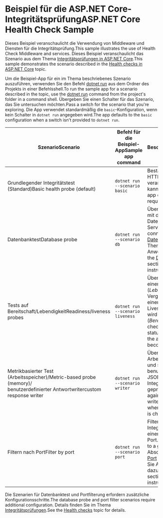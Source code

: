 # <a name="aspnet-core-health-check-sample"></a><span data-ttu-id="501dc-101">Beispiel für die ASP.NET Core-Integritätsprüfung</span><span class="sxs-lookup"><span data-stu-id="501dc-101">ASP.NET Core Health Check Sample</span></span>

<span data-ttu-id="501dc-102">Dieses Beispiel veranschaulicht die Verwendung von Middleware und Diensten für die Integritätsprüfung.</span><span class="sxs-lookup"><span data-stu-id="501dc-102">This sample illustrates the use of Health Check Middleware and services.</span></span> <span data-ttu-id="501dc-103">Dieses Beispiel veranschaulicht das Szenario aus dem Thema [Integritätsprüfungen in ASP.NET Core](https://docs.microsoft.com/aspnet/core/host-and-deploy/health-checks).</span><span class="sxs-lookup"><span data-stu-id="501dc-103">This sample demonstrates the scenario described in the [Health checks in ASP.NET Core](https://docs.microsoft.com/aspnet/core/host-and-deploy/health-checks) topic.</span></span>

<span data-ttu-id="501dc-104">Um die Beispiel-App für ein im Thema beschriebenes Szenario auszuführen, verwenden Sie den Befehl [dotnet run](https://docs.microsoft.com/dotnet/core/tools/dotnet-run) aus dem Ordner des Projekts in einer Befehlsshell.</span><span class="sxs-lookup"><span data-stu-id="501dc-104">To run the sample app for a scenario described in the topic, use the [dotnet run](https://docs.microsoft.com/dotnet/core/tools/dotnet-run) command from the project's folder in a command shell.</span></span> <span data-ttu-id="501dc-105">Übergeben Sie einen Schalter für das Szenario, das Sie untersuchen möchten.</span><span class="sxs-lookup"><span data-stu-id="501dc-105">Pass a switch for the scenario that you're exploring.</span></span> <span data-ttu-id="501dc-106">Die App verwendet standardmäßig die `basic`-Konfiguration, wenn kein Schalter in `dotnet run` angegeben wird.</span><span class="sxs-lookup"><span data-stu-id="501dc-106">The app defaults to the `basic` configuration when a switch isn't provided to `dotnet run`.</span></span>

| <span data-ttu-id="501dc-107">Szenario</span><span class="sxs-lookup"><span data-stu-id="501dc-107">Scenario</span></span>                                               | <span data-ttu-id="501dc-108">Befehl für die Beispiel-App</span><span class="sxs-lookup"><span data-stu-id="501dc-108">Sample app command</span></span>               | <span data-ttu-id="501dc-109">Beschreibung</span><span class="sxs-lookup"><span data-stu-id="501dc-109">Description</span></span> |
| ------------------------------------------------------ | -------------------------------- | ----------- |
| <span data-ttu-id="501dc-110">Grundlegender Integritätstest (Standard)</span><span class="sxs-lookup"><span data-stu-id="501dc-110">Basic health probe (default)</span></span>                           | `dotnet run --scenario basic`    | <span data-ttu-id="501dc-111">Bestätigt, dass die App HTTP-Anforderungen verarbeiten kann.</span><span class="sxs-lookup"><span data-stu-id="501dc-111">Confirms that the app can process HTTP requests.</span></span> |
| <span data-ttu-id="501dc-112">Datenbanktest</span><span class="sxs-lookup"><span data-stu-id="501dc-112">Database probe</span></span>                                         | `dotnet run --scenario db`       | <span data-ttu-id="501dc-113">Überprüft die Verbindung mit der SQL Server-Datenbank.</span><span class="sxs-lookup"><span data-stu-id="501dc-113">Checks a SQL Server database connection.</span></span> <span data-ttu-id="501dc-114">Im Abschnitt [Datenbanktest](https://docs.microsoft.com/aspnet/core/host-and-deploy/health-checks#database-probe) des Themas finden Sie Anweisungen dazu.</span><span class="sxs-lookup"><span data-stu-id="501dc-114">See the [Database probe](https://docs.microsoft.com/aspnet/core/host-and-deploy/health-checks#database-probe) section of the topic for instructions.</span></span> |
| <span data-ttu-id="501dc-115">Tests auf Bereitschaft/Lebendigkeit</span><span class="sxs-lookup"><span data-stu-id="501dc-115">Readiness/liveness probes</span></span>                              | `dotnet run --scenario liveness` | <span data-ttu-id="501dc-116">Überprüft den Status einer Live-App (*Lebendigkeit*) im Vergleich zum Status einer App, die auf die Liveschaltung vorbereitet wird (*Bereitschaft*).</span><span class="sxs-lookup"><span data-stu-id="501dc-116">Performs checks for a live app status (*liveness*) versus the app preparing to become live (*readiness*).</span></span> |
| <span data-ttu-id="501dc-117">Metrikbasierter Test (Arbeitsspeicher)/</span><span class="sxs-lookup"><span data-stu-id="501dc-117">Metric-based probe (memory)/</span></span><br><span data-ttu-id="501dc-118">benutzerdefinierter Antwortwriter</span><span class="sxs-lookup"><span data-stu-id="501dc-118">custom response writer</span></span> | `dotnet run --scenario writer`   | <span data-ttu-id="501dc-119">Überprüft die Arbeitsspeichernutzung und schreibt benutzerdefinierten JSON-Code, wenn der Integritätsendpunkt geprüft wird.</span><span class="sxs-lookup"><span data-stu-id="501dc-119">Checks against memory use and writes out custom JSON when the health endpoint is checked.</span></span> |
| <span data-ttu-id="501dc-120">Filtern nach Port</span><span class="sxs-lookup"><span data-stu-id="501dc-120">Filter by port</span></span>                                         | `dotnet run --scenario port`     | <span data-ttu-id="501dc-121">Filtert Integritätsprüfungen nach einem bestimmten Port.</span><span class="sxs-lookup"><span data-stu-id="501dc-121">Filters health checks to a given port.</span></span> <span data-ttu-id="501dc-122">Im Abschnitt [Filtern nach Port](https://docs.microsoft.com/aspnet/core/host-and-deploy/health-checks#filter-by-port) des Themas finden Sie Anweisungen dazu.</span><span class="sxs-lookup"><span data-stu-id="501dc-122">See the [Filter by port](https://docs.microsoft.com/aspnet/core/host-and-deploy/health-checks#filter-by-port) section of the topic for instructions.</span></span> |

<span data-ttu-id="501dc-123">Die Szenarien für Datenbanktest und Portfilterung erfordern zusätzliche Konfigurationsschritte.</span><span class="sxs-lookup"><span data-stu-id="501dc-123">The database probe and port filter scenarios require additional configuration.</span></span> <span data-ttu-id="501dc-124">Details finden Sie im Thema [Integritätsprüfungen](https://docs.microsoft.com/aspnet/core/host-and-deploy/health-checks).</span><span class="sxs-lookup"><span data-stu-id="501dc-124">See the [Health checks](https://docs.microsoft.com/aspnet/core/host-and-deploy/health-checks) topic for details.</span></span>
